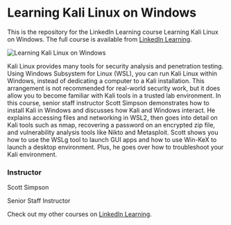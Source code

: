 # Learning Kali Linux on Windows
This is the repository for the LinkedIn Learning course Learning Kali Linux on Windows. The full course is available from [LinkedIn Learning][lil-course-url].

![Learning Kali Linux on Windows][lil-thumbnail-url] 

Kali Linux provides many tools for security analysis and penetration testing. Using Windows Subsystem for Linux (WSL), you can run Kali Linux within Windows, instead of dedicating a computer to a Kali installation. This arrangement is not recommended for real-world security work, but it does allow you to become familiar with Kali tools in a trusted lab environment. In this course, senior staff instructor Scott Simpson demonstrates how to install Kali in Windows and discusses how Kali and Windows interact. He explains accessing files and networking in WSL2, then goes into detail on Kali tools such as nmap, recovering a password on an encrypted zip file, and vulnerability analysis tools like Nikto and Metasploit. Scott shows you how to use the WSLg tool to launch GUI apps and how to use Win-KeX to launch a desktop environment. Plus, he goes over how to troubleshoot your Kali environment.

### Instructor

Scott Simpson 
                            
Senior Staff Instructor

                            

Check out my other courses on [LinkedIn Learning](https://www.linkedin.com/learning/instructors/scott-simpson).

[lil-course-url]: https://www.linkedin.com/learning/learning-kali-linux-on-windows
[lil-thumbnail-url]: https://cdn.lynda.com/course/2457004/2457004-1648658098974-16x9.jpg

